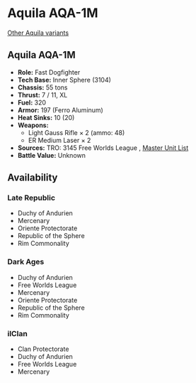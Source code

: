 # Aquila AQA-1M 

[Other Aquila variants](../aquila.md) 

## Aquila AQA-1M 

- **Role:** Fast Dogfighter 
- **Tech Base:** Inner Sphere (3104) 
- **Chassis:** 55 tons 
- **Thrust:** 7 / 11, XL 
- **Fuel:** 320 
- **Armor:** 197 (Ferro Aluminum) 
- **Heat Sinks:** 10 (20) 
- **Weapons:** 
  - Light Gauss Rifle × 2 (ammo: 48) 
  - ER Medium Laser × 2 
- **Sources:** TRO: 3145 Free Worlds League , [Master Unit List](http://masterunitlist.info/Unit/Details/6518) 
- **Battle Value:** Unknown 

## Availability 

### Late Republic 

- Duchy of Andurien 
- Mercenary 
- Oriente Protectorate 
- Republic of the Sphere 
- Rim Commonality 

### Dark Ages 

- Duchy of Andurien 
- Free Worlds League 
- Mercenary 
- Oriente Protectorate 
- Republic of the Sphere 
- Rim Commonality 

### ilClan 

- Clan Protectorate 
- Duchy of Andurien 
- Free Worlds League 
- Mercenary 

